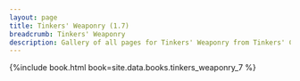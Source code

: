 ```yaml
---
layout: page
title: Tinkers' Weaponry (1.7)
breadcrumb: Tinkers' Weaponry
description: Gallery of all pages for Tinkers' Weaponry from Tinkers' Construct in Minecraft 1.7.10.
---
```


{%include book.html book=site.data.books.tinkers_weaponry_7 %}